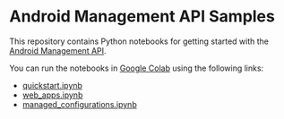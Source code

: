 # Android Management API Samples

This repository contains Python notebooks for getting started with the
[Android Management API](https://developers.google.com/android/management).

You can run the notebooks in [Google Colab](https://colab.research.google.com)
using the following links:

*   [quickstart.ipynb](https://colab.research.google.com/github/google/android-management-api-samples/blob/master/notebooks/quickstart.ipynb)
*   [web_apps.ipynb](https://colab.research.google.com/github/google/android-management-api-samples/blob/master/notebooks/web_apps.ipynb)
*   [managed_configurations.ipynb](https://colab.research.google.com/github/google/android-management-api-samples/blob/master/notebooks/managed_configurations.ipynb)

